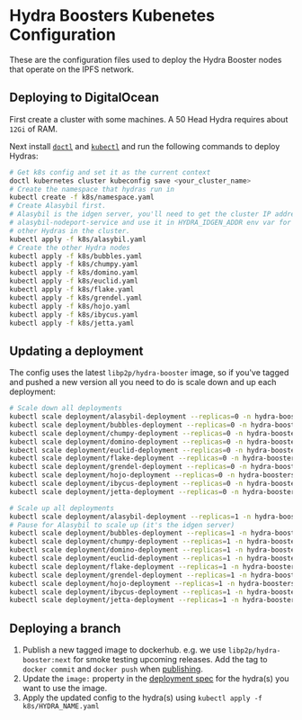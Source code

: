 # Hydra Boosters Kubenetes Configuration

These are the configuration files used to deploy the Hydra Booster nodes that operate on the IPFS network.

## Deploying to DigitalOcean

First create a cluster with some machines. A 50 Head Hydra requires about `12Gi` of RAM.

Next install [`doctl`](https://github.com/digitalocean/doctl) and [`kubectl`](https://kubernetes.io/docs/tasks/tools/install-kubectl/) and run the following commands to deploy Hydras:

```sh
# Get k8s config and set it as the current context
doctl kubernetes cluster kubeconfig save <your_cluster_name>
# Create the namespace that hydras run in
kubectl create -f k8s/namespace.yaml
# Create Alasybil first.
# Alasybil is the idgen server, you'll need to get the cluster IP address for
# alasybil-nodeport-service and use it in HYDRA_IDGEN_ADDR env var for the
# other Hydras in the cluster.
kubectl apply -f k8s/alasybil.yaml
# Create the other Hydra nodes
kubectl apply -f k8s/bubbles.yaml
kubectl apply -f k8s/chumpy.yaml
kubectl apply -f k8s/domino.yaml
kubectl apply -f k8s/euclid.yaml
kubectl apply -f k8s/flake.yaml
kubectl apply -f k8s/grendel.yaml
kubectl apply -f k8s/hojo.yaml
kubectl apply -f k8s/ibycus.yaml
kubectl apply -f k8s/jetta.yaml
```

## Updating a deployment

The config uses the latest `libp2p/hydra-booster` image, so if you've tagged and pushed a new version all you need to do is scale down and up each deployment:

```sh
# Scale down all deployments
kubectl scale deployment/alasybil-deployment --replicas=0 -n hydra-boosters
kubectl scale deployment/bubbles-deployment --replicas=0 -n hydra-boosters
kubectl scale deployment/chumpy-deployment --replicas=0 -n hydra-boosters
kubectl scale deployment/domino-deployment --replicas=0 -n hydra-boosters
kubectl scale deployment/euclid-deployment --replicas=0 -n hydra-boosters
kubectl scale deployment/flake-deployment --replicas=0 -n hydra-boosters
kubectl scale deployment/grendel-deployment --replicas=0 -n hydra-boosters
kubectl scale deployment/hojo-deployment --replicas=0 -n hydra-boosters
kubectl scale deployment/ibycus-deployment --replicas=0 -n hydra-boosters
kubectl scale deployment/jetta-deployment --replicas=0 -n hydra-boosters

# Scale up all deployments
kubectl scale deployment/alasybil-deployment --replicas=1 -n hydra-boosters
# Pause for Alasybil to scale up (it's the idgen server)
kubectl scale deployment/bubbles-deployment --replicas=1 -n hydra-boosters
kubectl scale deployment/chumpy-deployment --replicas=1 -n hydra-boosters
kubectl scale deployment/domino-deployment --replicas=1 -n hydra-boosters
kubectl scale deployment/euclid-deployment --replicas=1 -n hydra-boosters
kubectl scale deployment/flake-deployment --replicas=1 -n hydra-boosters
kubectl scale deployment/grendel-deployment --replicas=1 -n hydra-boosters
kubectl scale deployment/hojo-deployment --replicas=1 -n hydra-boosters
kubectl scale deployment/ibycus-deployment --replicas=1 -n hydra-boosters
kubectl scale deployment/jetta-deployment --replicas=1 -n hydra-boosters
```

## Deploying a branch

1. Publish a new tagged image to dockerhub. e.g. we use `libp2p/hydra-booster:next` for smoke testing upcoming releases. Add the tag to `docker commit` and `docker push` when [publishing](https://github.com/libp2p/hydra-booster#publish-a-new-image).
2. Update the `image:` property in the [deployment spec](https://github.com/libp2p/hydra-booster/blob/30b2924b519aeee8f3ff6c3e87e1215ea65e81ad/k8s/alasybil.yaml#L38) for the hydra(s) you want to use the image.
3. Apply the updated config to the hydra(s) using `kubectl apply -f k8s/HYDRA_NAME.yaml`
